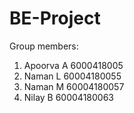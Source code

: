 # BE-Project

Group members:
1. Apoorva A 6000418005
2. Naman L 60004180055
3. Naman M 60004180057
4. Nilay B 60004180063
